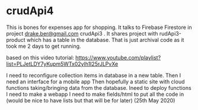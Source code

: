 # crudApi4

This is bones for expenses app for shopping. 
It talks to Firebase Firestore in project drake.ber@gmail.com   crudApi3 . 
It shares project with rudApi3-product which has a table in the database. 
That is just archival code as it took me 2 days to get running. 

based on this video tutorial:
https://www.youtube.com/playlist?list=PLJetLDY7yKupm5WTx02ylh1I25rJLPvXe


I need to reconfigure collection items in database in a new table. 
Then I need an interface for a mobile app 
Then hopefully a static site with cloud functions taking/bringing data from the database. 
Ineed to deploy functions
I need to make a webapp
I need to make fields/html to put all the code in
(would be nice to have lists but that will be for later)
(25th May 2020)
